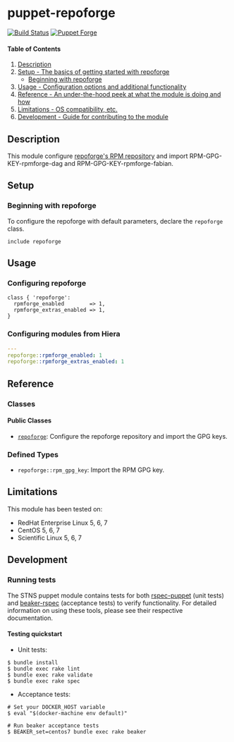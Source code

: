 # puppet-repoforge

[![Build Status](https://img.shields.io/travis/hfm/puppet-repoforge/master.svg?style=flat-square)](https://travis-ci.org/hfm/puppet-repoforge)
[![Puppet Forge](https://img.shields.io/puppetforge/v/hfm/repoforge.svg?style=flat-square)](https://forge.puppetlabs.com/hfm/repoforge)

#### Table of Contents

1. [Description](#description)
1. [Setup - The basics of getting started with repoforge](#setup)
    * [Beginning with repoforge](#beginning-with-repoforge)
1. [Usage - Configuration options and additional functionality](#usage)
1. [Reference - An under-the-hood peek at what the module is doing and how](#reference)
1. [Limitations - OS compatibility, etc.](#limitations)
1. [Development - Guide for contributing to the module](#development)

## Description

This module configure [repoforge's RPM repository](http://rpms.famillecollet.com/) and import RPM-GPG-KEY-rpmforge-dag and RPM-GPG-KEY-rpmforge-fabian.

## Setup

### Beginning with repoforge

To configure the repoforge with default parameters, declare the `repoforge` class.

```puppet
include repoforge
```

## Usage

### Configuring repoforge

```puppet
class { 'repoforge':
  rpmforge_enabled        => 1,
  rpmforge_extras_enabled => 1,
}
```

### Configuring modules from Hiera

```yaml
---
repoforge::rpmforge_enabled: 1
repoforge::rpmforge_extras_enabled: 1
```

## Reference

### Classes

#### Public Classes

- [`repoforge`](#repoforge):  Configure the repoforge repository and import the GPG keys.

### Defined Types

- `repoforge::rpm_gpg_key`: Import the RPM GPG key.

## Limitations

This module has been tested on:

- RedHat Enterprise Linux 5, 6, 7
- CentOS 5, 6, 7
- Scientific Linux 5, 6, 7

## Development

### Running tests

The STNS puppet module contains tests for both [rspec-puppet](http://rspec-puppet.com/) (unit tests) and [beaker-rspec](https://github.com/puppetlabs/beaker-rspec) (acceptance tests) to verify functionality. For detailed information on using these tools, please see their respective documentation.

#### Testing quickstart

- Unit tests:

```console
$ bundle install
$ bundle exec rake lint
$ bundle exec rake validate
$ bundle exec rake spec
```

- Acceptance tests:

```console
# Set your DOCKER_HOST variable
$ eval "$(docker-machine env default)"

# Run beaker acceptance tests
$ BEAKER_set=centos7 bundle exec rake beaker
```
